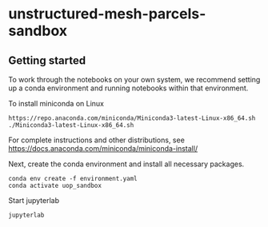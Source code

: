 # unstructured-mesh-parcels-sandbox

## Getting started
To work through the notebooks on your own system, we recommend setting up a conda environment and running notebooks within that environment.

To install miniconda on Linux

```
https://repo.anaconda.com/miniconda/Miniconda3-latest-Linux-x86_64.sh
./Miniconda3-latest-Linux-x86_64.sh
```

For complete instructions and other distributions, see https://docs.anaconda.com/miniconda/miniconda-install/

Next, create the conda environment and install all necessary packages.


```
conda env create -f environment.yaml
conda activate uop_sandbox
```

Start jupyterlab
```
jupyterlab
```

